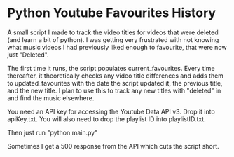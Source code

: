 # Python Youtube Favourites History
A small script I made to track the video titles for videos that were deleted (and learn a bit of python). I was getting very frustrated with not knowing what music videos I had previously liked enough to favourite, that were now just "Deleted".

The first time it runs, the script populates current_favourites. Every time thereafter, it theoretically checks any video title differences and adds them to updated_favourites with the date the script updated it, the previous title, and the new title. I plan to use this to track any new titles with "deleted" in and find the music elsewhere.

You need an API key for accessing the Youtube Data API v3. Drop it into apiKey.txt. You will also need to drop the playlist ID into playlistID.txt.

Then just run "python main.py"

Sometimes I get a 500 response from the API which cuts the script short.